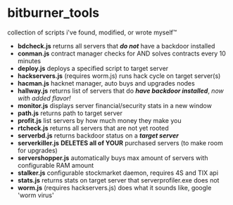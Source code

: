 # bitburner_tools
collection of scripts i've found, modified, or wrote myself™

- **bdcheck.js** returns all servers that ***do not*** have a backdoor installed
- **conman.js** contract manager checks for AND solves contracts every 10 minutes
- **deploy.js** deploys a specified script to target server
- **hackservers.js** (requires worm.js) runs hack cycle on target server(s)
- **hacman.js** hacknet manager, auto buys and upgrades nodes
- **hallway.js** returns list of servers that do ***have backdoor installed***, *now with added flavor!*
- **monitor.js** displays server financial/security stats in a new window
- **path.js** returns path to target server
- **profit.js** list servers by how much money they make you
- **rtcheck.js** returns all servers that are not yet rooted
- **serverbd.js** returns backdoor status on a ***target server***
- **serverkiller.js** **DELETES all of YOUR** purchased servers (to make room for upgrades)
- **servershopper.js** automatically buys max amount of servers with configurable RAM amount
- **stalker.js** configurable stockmarket daemon, requires 4S and TIX api
- **stats.js** returns stats on target server that serverprofiler.exe does not
- **worm.js** (requires hackservers.js) does what it sounds like, google 'worm virus'
